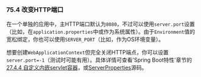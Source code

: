 ### 75.4 改变HTTP端口

在一个单独的应用中，主HTTP端口默认为`8080`，不过可以使用`server.port`设置（比如，在`application.properties`中或作为系统属性）。由于`Environment`值的宽松绑定，你也可以使用`SERVER_PORT`（比如，作为OS环境变量）。

想要创建`WebApplicationContext`但完全关闭HTTP端点，你可以设置`server.port=-1`（测试时可能有用）。具体详情可查看'Spring Boot特性'章节的[27.4.4 自定义内嵌servlet容器](https://docs.spring.io/spring-boot/docs/2.0.0.RELEASE/reference/htmlsingle/#boot-features-customizing-embedded-containers)，或[ServerProperties](https://github.com/spring-projects/spring-boot/tree/v2.0.0.RELEASE/spring-boot-project/spring-boot-autoconfigure/src/main/java/org/springframework/boot/autoconfigure/web/ServerProperties.java)源码。
